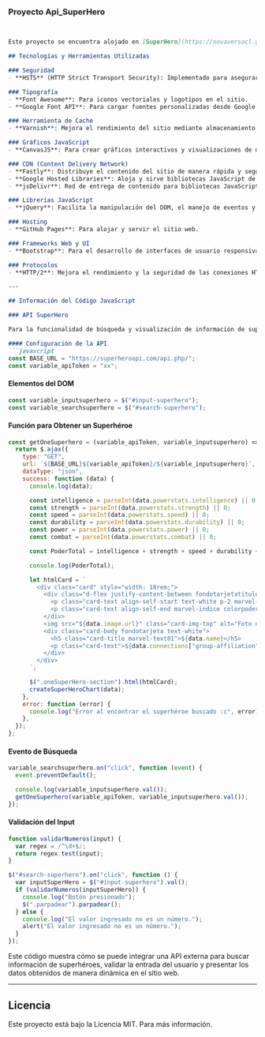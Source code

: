 
### Proyecto Api_SuperHero
```markdown


Este proyecto se encuentra alojado en [SuperHero](https://novaversocl.github.io/Api_SuperHero/).

## Tecnologías y Herramientas Utilizadas

### Seguridad
- **HSTS** (HTTP Strict Transport Security): Implementado para asegurar que las conexiones al sitio sean siempre a través de HTTPS.

### Tipografía
- **Font Awesome**: Para iconos vectoriales y logotipos en el sitio.
- **Google Font API**: Para cargar fuentes personalizadas desde Google Fonts.

### Herramienta de Cache
- **Varnish**: Mejora el rendimiento del sitio mediante almacenamiento en caché HTTP.

### Gráficos JavaScript
- **CanvasJS**: Para crear gráficos interactivos y visualizaciones de datos.

### CDN (Content Delivery Network)
- **Fastly**: Distribuye el contenido del sitio de manera rápida y segura.
- **Google Hosted Libraries**: Aloja y sirve bibliotecas JavaScript de manera eficiente.
- **jsDelivr**: Red de entrega de contenido para bibliotecas JavaScript y otros activos estáticos.

### Librerías JavaScript
- **jQuery**: Facilita la manipulación del DOM, el manejo de eventos y las interacciones AJAX.

### Hosting
- **GitHub Pages**: Para alojar y servir el sitio web.

### Frameworks Web y UI
- **Bootstrap**: Para el desarrollo de interfaces de usuario responsivas y móviles.

### Protocolos
- **HTTP/2**: Mejora el rendimiento y la seguridad de las conexiones HTTP.

---

## Información del Código JavaScript

### API SuperHero

Para la funcionalidad de búsqueda y visualización de información de superhéroes, se ha empleado la API de SuperHero con el siguiente código:

#### Configuración de la API
```javascript
const BASE_URL = "https://superheroapi.com/api.php/";
const variable_apiToken = "xx";
```

#### Elementos del DOM
```javascript
const variable_inputsuperhero = $("#input-superhero");
const variable_searchsuperhero = $("#search-superhero");
```

#### Función para Obtener un Superhéroe
```javascript
const getOneSuperhero = (variable_apiToken, variable_inputsuperhero) => {
  return $.ajax({
    type: "GET",
    url: `${BASE_URL}${variable_apiToken}/${variable_inputsuperhero}`,
    dataType: "json",
    success: function (data) {
      console.log(data);

      const intelligence = parseInt(data.powerstats.intelligence) || 0;
      const strength = parseInt(data.powerstats.strength) || 0;
      const speed = parseInt(data.powerstats.speed) || 0;
      const durability = parseInt(data.powerstats.durability) || 0;
      const power = parseInt(data.powerstats.power) || 0;
      const combat = parseInt(data.powerstats.combat) || 0;

      const PoderTotal = intelligence + strength + speed + durability + power + combat;

      console.log(PoderTotal);

      let htmlCard = `
        <div class="card" style="width: 18rem;">
          <div class="d-flex justify-content-between fondotarjetatitulo">
            <p class="card-text align-self-start text-white p-2 marvel-indice">ID: ${data.id}</p>
            <p class="card-text align-self-end marvel-indice colorpoder p-2">Poder Total: ${PoderTotal}</p>
          </div>
          <img src="${data.image.url}" class="card-img-top" alt="Foto de ${data.name}">
          <div class="card-body fondotarjeta text-white">
            <h5 class="card-title marvel-text01">${data.name}</h5>
            <p class="card-text">${data.connections["group-affiliation"]}</p>
          </div>
        </div>
      `;

      $(".oneSuperHero-section").html(htmlCard);
      createSuperHeroChart(data);
    },
    error: function (error) {
      console.log("Error al encontrar el superhéroe buscado :c", error);
    },
  });
};
```

#### Evento de Búsqueda
```javascript
variable_searchsuperhero.on("click", function (event) {
  event.preventDefault();

  console.log(variable_inputsuperhero.val());
  getOneSuperhero(variable_apiToken, variable_inputsuperhero.val());
});
```

#### Validación del Input
```javascript
function validarNumeros(input) {
  var regex = /^\d+$/;
  return regex.test(input);
}

$("#search-superhero").on("click", function () {
  var inputSuperHero = $("#input-superhero").val();
  if (validarNumeros(inputSuperHero)) {
    console.log("Botón presionado");
    $(".parpadear").parpadear();
  } else {
    console.log("El valor ingresado no es un número.");
    alert("El valor ingresado no es un número.");
  }
});
```

Este código muestra cómo se puede integrar una API externa para buscar información de superhéroes, validar la entrada del usuario y presentar los datos obtenidos de manera dinámica en el sitio web.

---

## Licencia

Este proyecto está bajo la Licencia MIT. Para más información.
```


